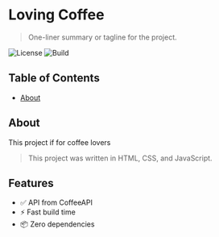 # Loving Coffee

> One-liner summary or tagline for the project.

![License](https://img.shields.io/badge/license-MIT-blue.svg)
![Build](https://github.com/sjohnson711/OpenSourceAPI/tree/main)

## Table of Contents

- [About](#about)


## About

This project if for coffee lovers 

>This project was written in HTML, CSS, and JavaScript. 

## Features

- ✅ API from CoffeeAPI
- ⚡ Fast build time
- 📦 Zero dependencies
